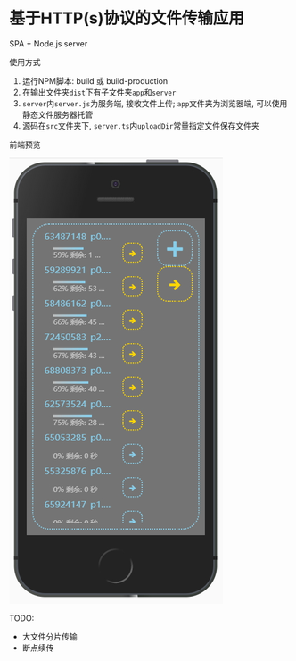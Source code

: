 # 基于HTTP(s)协议的文件传输应用

SPA + Node.js server

使用方式

1. 运行NPM脚本: build 或 build-production
2. 在输出文件夹`dist`下有子文件夹`app`和`server`
3. `server`内`server.js`为服务端, 接收文件上传; `app`文件夹为浏览器端, 可以使用静态文件服务器托管
4. 源码在`src`文件夹下, `server.ts`内`uploadDir`常量指定文件保存文件夹

前端预览

![Alt 截图](截图/图像084.jpg)

TODO:

- 大文件分片传输
- 断点续传
